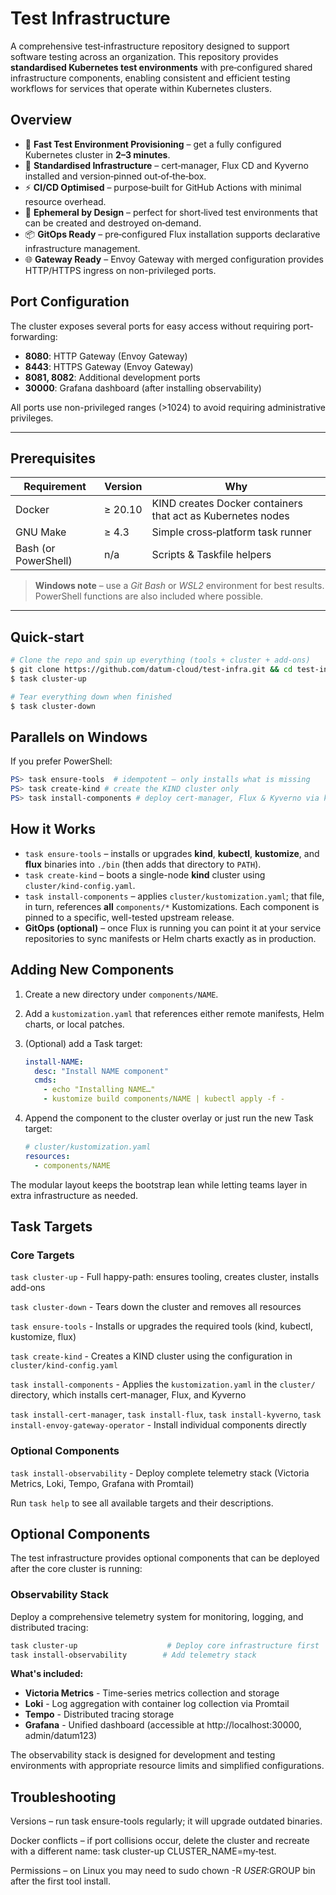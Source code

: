 # Test Infrastructure

A comprehensive test‑infrastructure repository designed to support software testing across an organization. This repository provides **standardised Kubernetes test environments** with pre‑configured shared infrastructure components, enabling consistent and efficient testing workflows for services that operate within Kubernetes clusters.

## Overview

- 🚀 **Fast Test Environment Provisioning** – get a fully configured Kubernetes cluster in **2–3 minutes**.
- 🔄 **Standardised Infrastructure** – cert‑manager, Flux CD and Kyverno installed and version‑pinned out‑of‑the‑box.
- ⚡ **CI/CD Optimised** – purpose‑built for GitHub Actions with minimal resource overhead.
- 🎯 **Ephemeral by Design** – perfect for short‑lived test environments that can be created and destroyed on‑demand.
- 📦 **GitOps Ready** – pre‑configured Flux installation supports declarative infrastructure management.
- 🌐 **Gateway Ready** – Envoy Gateway with merged configuration provides HTTP/HTTPS ingress on non-privileged ports.

## Port Configuration

The cluster exposes several ports for easy access without requiring port-forwarding:

- **8080**: HTTP Gateway (Envoy Gateway)
- **8443**: HTTPS Gateway (Envoy Gateway)
- **8081, 8082**: Additional development ports
- **30000**: Grafana dashboard (after installing observability)

All ports use non-privileged ranges (>1024) to avoid requiring administrative privileges.

---

## Prerequisites

| Requirement | Version | Why |
|-------------|---------|-----|
| Docker      | ≥ 20.10 | KIND creates Docker containers that act as Kubernetes nodes |
| GNU Make    | ≥ 4.3   | Simple cross‑platform task runner |
| Bash (or PowerShell) | n/a | Scripts & Taskfile helpers |

> **Windows note** – use a *Git Bash* or *WSL2* environment for best results. PowerShell functions are also included where possible.

---

## Quick‑start

```bash
# Clone the repo and spin up everything (tools + cluster + add‑ons)
$ git clone https://github.com/datum-cloud/test-infra.git && cd test-infra
$ task cluster-up

# Tear everything down when finished
$ task cluster-down
```

## Parallels on Windows
If you prefer PowerShell:

```powershell
PS> task ensure-tools  # idempotent – only installs what is missing
PS> task create-kind # create the KIND cluster only
PS> task install-components # deploy cert‑manager, Flux & Kyverno via kustomize
```

## How it Works

- `task ensure-tools` – installs or upgrades **kind**, **kubectl**, **kustomize**, and **flux** binaries into `./bin` (then adds that directory to `PATH`).
- `task create-kind` – boots a single-node **kind** cluster using `cluster/kind-config.yaml`.
- `task install-components` – applies `cluster/kustomization.yaml`; that file, in turn, references **all** `components/*` Kustomizations. Each component is pinned to a specific, well-tested upstream release.
- **GitOps (optional)** – once Flux is running you can point it at your service repositories to sync manifests or Helm charts exactly as in production.


## Adding New Components

1. Create a new directory under `components/NAME`.
2. Add a `kustomization.yaml` that references either remote manifests, Helm charts, or local patches.
3. (Optional) add a Task target:

   ```yaml
   install-NAME:
     desc: "Install NAME component"
     cmds:
       - echo "Installing NAME…"
       - kustomize build components/NAME | kubectl apply -f -
    ```
4. Append the component to the cluster overlay or just run the new Task target:
    ```yaml
    # cluster/kustomization.yaml
    resources:
      - components/NAME
    ```
The modular layout keeps the bootstrap lean while letting teams layer in extra infrastructure as needed.


## Task Targets

### Core Targets

`task cluster-up` - Full happy-path: ensures tooling, creates cluster, installs add-ons

`task cluster-down` - Tears down the cluster and removes all resources

`task ensure-tools` - Installs or upgrades the required tools (kind, kubectl, kustomize, flux)

`task create-kind` - Creates a KIND cluster using the configuration in `cluster/kind-config.yaml`

`task install-components` - Applies the `kustomization.yaml` in the `cluster/` directory, which installs cert-manager, Flux, and Kyverno

`task install-cert-manager`, `task install-flux`, `task install-kyverno`, `task install-envoy-gateway-operator` - Install individual components directly

### Optional Components

`task install-observability` - Deploy complete telemetry stack (Victoria Metrics, Loki, Tempo, Grafana with Promtail)

Run `task help` to see all available targets and their descriptions.

## Optional Components

The test infrastructure provides optional components that can be deployed after the core cluster is running:

### Observability Stack

Deploy a comprehensive telemetry system for monitoring, logging, and distributed tracing:

```bash
task cluster-up                    # Deploy core infrastructure first
task install-observability        # Add telemetry stack
```

**What's included:**
- **Victoria Metrics** - Time-series metrics collection and storage
- **Loki** - Log aggregation with container log collection via Promtail
- **Tempo** - Distributed tracing storage
- **Grafana** - Unified dashboard (accessible at http://localhost:30000, admin/datum123)

The observability stack is designed for development and testing environments with appropriate resource limits and simplified configurations.

## Troubleshooting

Versions – run task ensure-tools regularly; it will upgrade outdated binaries.

Docker conflicts – if port collisions occur, delete the cluster and recreate with a different name: task cluster-up CLUSTER_NAME=my‑test.

Permissions – on Linux you may need to sudo chown -R $USER:$GROUP bin after the first tool install.
